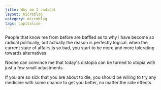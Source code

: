 ```yaml
---
title: Why am I radical
layout: microblog
category: microblog
tags: capitalism 
---
```


People that know me from before are baffled as to why I have become so radical politically, but actually the reason is perfectly logical: when the current state of affairs is so bad, you start to be more and more tolerating towards alternatives. 

Noone can convince me that today's distopia can be turned to utopia with just a few small adjustments.

If you are so sick that you are about to die, you should be willing to try any medicine with some chance to get you better, no matter the side effects.

